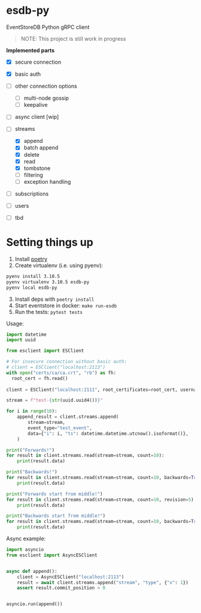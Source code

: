 # esdb-py

EventStoreDB Python gRPC client
> NOTE: This project is still work in progress

**Implemented parts**
- [x] secure connection
- [x] basic auth
- [ ] other connection options
  - [ ] multi-node gossip
  - [ ] keepalive
- [ ] async client [wip]
- [ ] streams
  - [x] append
  - [x] batch append
  - [x] delete
  - [x] read
  - [x] tombstone
  - [ ] filtering
  - [ ] exception handling
- [ ] subscriptions
- [ ] users
- [ ] tbd


# Setting things up
1. Install [poetry](https://python-poetry.org/docs/#installation)
2. Create virtualenv (i.e. using pyenv):
```sh
pyenv install 3.10.5
pyenv virtualenv 3.10.5 esdb-py
pyenv local esdb-py
```
3. Install deps with `poetry install`
4. Start eventstore in docker: `make run-esdb`
5. Run the tests: `pytest tests`

Usage:
```py
import datetime
import uuid

from esclient import ESClient

# For insecure connection without basic auth:
# client = ESClient("localhost:2113")
with open("certs/ca/ca.crt", "rb") as fh:
  root_cert = fh.read()
  
client = ESClient("localhost:2111", root_certificates=root_cert, username="admin", password="changeit")

stream = f"test-{str(uuid.uuid4())}"

for i in range(10):
    append_result = client.streams.append(
        stream=stream,
        event_type="test_event",
        data={"i": i, "ts": datetime.datetime.utcnow().isoformat()},
    )

print("Forwards!")
for result in client.streams.read(stream=stream, count=10):
    print(result.data)

print("Backwards!")
for result in client.streams.read(stream=stream, count=10, backwards=True):
    print(result.data)

print("Forwards start from middle!")
for result in client.streams.read(stream=stream, count=10, revision=5):
    print(result.data)

print("Backwards start from middle!")
for result in client.streams.read(stream=stream, count=10, backwards=True, revision=5):
    print(result.data)
```

Async example:
```py
import asyncio
from esclient import AsyncESClient


async def append():
    client = AsyncESClient("localhost:2113")
    result = await client.streams.append("stream", "type", {"x": 1})
    assert result.commit_position > 0


asyncio.run(append())
```